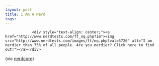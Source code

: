 ```yaml
---
layout: post
title: I Am A Nerd
tags:
---
```



                <div style="text-align: center;"><a href="http://www.nerdtests.com/ft_nq.php?im"><img src="http://www.nerdtests.com/images/ft/nq.php?val=5726" alt="I am nerdier than 75% of all people. Are you nerdier? Click here to find out!"></a></div>
<p>(via <a href="http://www.nerdcore.de/wp/2007/03/11/nerdscore/">nerdcore</a>)</p>

